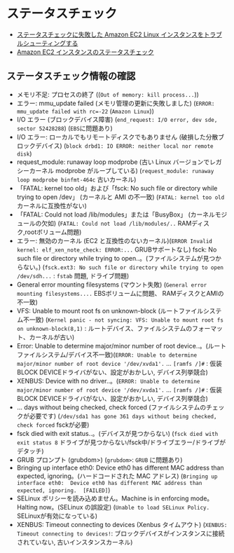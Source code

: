 # ステータスチェック

- [ステータスチェックに失敗した Amazon EC2 Linux インスタンスをトラブルシューティングする](https://docs.aws.amazon.com/ja_jp/AWSEC2/latest/UserGuide/TroubleshootingInstances.html#system-log-errors-linux)
- [Amazon EC2 インスタンスのステータスチェック](https://docs.aws.amazon.com/ja_jp/AWSEC2/latest/UserGuide/TroubleshootingInstances.html#system-log-errors-linux)

## ステータスチェック情報の確認

- メモリ不足: プロセスの終了 ((`Out of memory: kill process...`))
- エラー: mmu_update failed (メモリ管理の更新に失敗しました) (`ERROR: mmu_update failed with rc=-22` (`Amazon Linux`))
- I/O エラー (ブロックデバイス障害) (`end_request: I/O error, dev sde, sector 52428288`) (`EBS`に問題あり)
- I/O エラー: ローカルでもリモートディスクでもありません (破損した分散ブロックデバイス) (`block drbd1: IO ERROR: neither local nor remote disk`)
- request_module: runaway loop modprobe (古い Linux バージョンでレガシーカーネル modprobe がループしている) (`request_module: runaway loop modprobe binfmt-464c` 古いカーネル)
- 「FATAL: kernel too old」および「fsck: No such file or directory while trying to open /dev」 (カーネルと AMI の不一致) (`FATAL: kernel too old` カーネルに互換性がない)
- 「FATAL: Could not load /lib/modules」または「BusyBox」 (カーネルモジュールの欠如) (`FATAL: Could not load /lib/modules/..` RAMディスク,rootボリューム問題)
- エラー: 無効のカーネル (EC2 と互換性のないカーネル)(`ERROR Invalid kernel: elf_xen_note_check: ERROR:...` GRUBサポートなし)
fsck: No such file or directory while trying to open..。(ファイルシステムが見つからない。) (`fsck.ext3: No such file or directory while trying to open /dev/sdh...` : `fstab` 問題, ドライブ問題)
- General error mounting filesystems (マウント失敗) (`General error mounting filesystems....` EBSボリュームに問題、 RAMディスクとAMIの不一致)
- VFS: Unable to mount root fs on unknown-block (ルートファイルシステム不一致) (`Kernel panic - not syncing: VFS: Unable to mount root fs on unknown-block(8,1)` : ルートデバイス、ファイルシステムのフォーマット、カーネルが古い)
- Error: Unable to determine major/minor number of root device..。(ルートファイルシステム/デバイス不一致)(`ERROR: Unable to determine major/minor number of root device '/dev/xvda1'.` ... `[ramfs /]#` : 仮装BLOCK DEVICEドライバがない、設定がおかしい, デバイス列挙競合)
- XENBUS: Device with no driver..。(`ERROR: Unable to determine major/minor number of root device '/dev/xvda1'.` ... `[ramfs /]#` : 仮装BLOCK DEVICEドライバがない、設定がおかしい, デバイス列挙競合)
- ... days without being checked, check forced (ファイルシステムのチェックが必要です) (`/dev/sda1 has gone 361 days without being checked, check forced` fsckが必要)
- fsck died with exit status..。(デバイスが見つからない) (`fsck died with exit status 8` ドライブが見つからない/fsck中/ドライブエラー/ドライブがデタッチ)
- GRUB プロンプト (grubdom>) (`grubdom>`: `GRUB` に問題あり)
- Bringing up interface eth0: Device eth0 has different MAC address than expected, ignoring。(ハードコードされた MAC アドレス) (`Bringing up interface eth0:  Device eth0 has different MAC address than expected, ignoring.  [FAILED]`)
- SELinux ポリシーを読み込めません。Machine is in enforcing mode。Halting now。(SELinux の誤設定) (`Unable to load SELinux Policy.` SELinuxが有効になっている)
- XENBUS: Timeout connecting to devices (Xenbus タイムアウト) (`XENBUS: Timeout connecting to devices!`: ブロックデバイスがインスタンスに接続されていない, 古いインスタンスカーネル)
